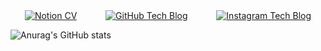 <div style="display: flex; justify-content: space-around; align-items: center; width: 100%;">
  <a href="https://jaehee831.notion.site/Hi-I-m-Jaehee-7869403b0bca403aabcfd7ae5e4cc1c3?pvs=4" target="_blank">
    <img src="https://img.shields.io/badge/CV-66DEB1?style=flat&logo=Notion&logoColor=000000" alt="Notion CV"/>
  </a>
  <a href="https://jaehee831.github.io/" target="_blank">
    <img src="https://img.shields.io/badge/Tech Blog-FCBFBD?style=flat&logo=GitHub&logoColor=181717" alt="GitHub Tech Blog"/>
  </a>
  <a href="https://github.com/jaehee831" target="_blank">
    <img src="https://img.shields.io/badge/Tech Blog-B2FCE4?style=flat&logo=Instagram&logoColor=E4405F" alt="Instagram Tech Blog"/>
  </a>
</div>

![Anurag's GitHub stats](https://github-readme-stats.vercel.app/api?username=jaehee831&show_icons=true&theme=radical)
